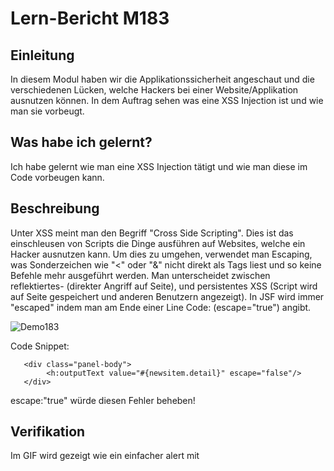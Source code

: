 # Lern-Bericht M183
## Einleitung

In diesem Modul haben wir die Applikationssicherheit angeschaut und die verschiedenen Lücken, welche Hackers bei einer Website/Applikation ausnutzen können. In dem Auftrag sehen was eine XSS Injection ist und wie man sie vorbeugt.

## Was habe ich gelernt?

Ich habe gelernt wie man eine XSS Injection tätigt und wie man diese im Code vorbeugen kann. 

## Beschreibung

Unter XSS meint man den Begriff "Cross Side Scripting". Dies ist das einschleusen von Scripts die Dinge ausführen auf Websites, welche ein Hacker ausnutzen kann. Um dies zu umgehen, verwendet man Escaping, was Sonderzeichen wie "<" oder "&" nicht direkt als Tags liest und so keine Befehle mehr ausgeführt werden. Man unterscheidet zwischen reflektiertes- (direkter Angriff auf Seite), und persistentes XSS (Script wird auf Seite gespeichert und anderen Benutzern angezeigt). In JSF wird immer "escaped" indem man am Ende einer Line Code: (escape="true") angibt.

![Demo183](https://user-images.githubusercontent.com/47601770/207857988-ee89de02-449c-4bf4-978b-774484c0f4fb.gif)


Code Snippet:
```
   <div class="panel-body">
        <h:outputText value="#{newsitem.detail}" escape="false"/>
   </div> 
```
escape:"true" würde diesen Fehler beheben!

## Verifikation

Im GIF wird gezeigt wie ein einfacher alert mit <script> Tags ausgeführt wird und der Pop-Up auf der Site angezeigt wird. Der Code Snippet zeigt auch wo im Code das escaping ausgeschaltet ist und wo man es ändern könnte.

# Reflektion zum Arbeitsprozess

👍 Ich habe relativ schnell das Prinzip von Cross Side Scripting verstanden und anwenden können.

👎 Ich habe das Word Dokument nicht ganz durchgearbeitet und habe nur die interessanten "praktischen" Aufgaben durchgearbeitet.


**Für das nächste Mal nehme ich mir vor, alle Word Dokumente von Aufgabe zu Aufgabe durchzuarbeiten, ausser es wird uns anders mitgeteilt! ** 
